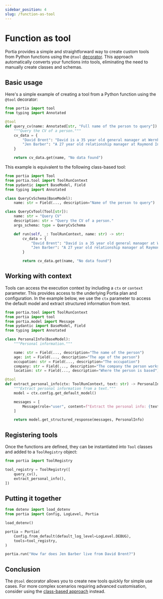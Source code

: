 ```yaml
---
sidebar_position: 4
slug: /function-as-tool
---
```


# Function as tool

Portia provides a simple and straightforward way to create custom tools from Python functions using the `@tool` [decorator](https://peps.python.org/pep-0318/). This approach automatically converts your functions into tools, eliminating the need to manually create classes and schemas.

## Basic usage

Here's a simple example of creating a tool from a Python function using the `@tool` decorator:

```python title="custom_tools/query_cv.py" id="query_cv"
from portia import tool
from typing import Annotated

@tool
def query_cv(name: Annotated[str, "Full name of the person to query"]) -> str:
    """Query the CV of a person."""
    cv_data = {
        "David Brent": "David is a 35 year old general manager at Wernham Hogg, based in Slough.",
        "Jen Barber": "A 27 year old relationship manager at Raymond Industry. She lives in Hammersmith.",
    }

    return cv_data.get(name, "No data found")
```

This example is equivalent to the following class-based tool:

```python
from portia import Tool
from portia.tool import ToolRunContext
from pydantic import BaseModel, Field
from typing import Annotated

class QueryCvSchema(BaseModel):
    name: str = Field(..., description="Name of the person to query")

class QueryCvTool(Tool[str]):
    name: str = "Query CV"
    description: str = "Query the CV of a person."
    args_schema: type = QueryCvSchema

    def run(self, _: ToolRunContext, name: str) -> str:
        cv_data = {
            "David Brent": "David is a 35 year old general manager at Wernham Hogg, based in Slough.",
            "Jen Barber": "A 27 year old relationship manager at Raymond Industry. She lives in Hammersmith.",
        }

        return cv_data.get(name, "No data found")
```

## Working with context

Tools can access the execution context by including a `ctx` or `context` parameter. This provides access to the underlying Portia plan and configuration. In the example below, we use the `ctx` parameter to access the default model and extract structured information from text.

```python title="custom_tools/extract_personal_info.py" id="extract_personal_info"
from portia.tool import ToolRunContext
from portia import tool
from portia.model import Message
from pydantic import BaseModel, Field
from typing import Annotated

class PersonalInfo(BaseModel):
    """Personal information."""

    name: str = Field(..., description="The name of the person")
    age: int = Field(..., description="The age of the person")
    occupation: str = Field(..., description="The occupation")
    company: str = Field(..., description="The company the person works for")
    location: str = Field(..., description="Where the person is based")

@tool
def extract_personal_info(ctx: ToolRunContext, text: str) -> PersonalInfo:
    """Extract personal information from a text."""
    model = ctx.config.get_default_model()

    messages = [
        Message(role="user", content=f"Extract the personal info: {text}"),
    ]

    return model.get_structured_response(messages, PersonalInfo)
```

## Registering tools

Once the functions are defined, they can be instantiated into `Tool` classes and added to a `ToolRegistry` object:

```python title="registry" id="registry" depends_on=query_cv,extract_personal_info
from portia import ToolRegistry

tool_registry = ToolRegistry([
    query_cv(),
    extract_personal_info(),
])
```

## Putting it together

```python id="main" depends_on=registry
from dotenv import load_dotenv
from portia import Config, LogLevel, Portia

load_dotenv()

portia = Portia(
    Config.from_default(default_log_level=LogLevel.DEBUG),
    tools=tool_registry,
)

portia.run("How far does Jen Barber live from David Brent?")
```

## Conclusion

The `@tool` decorator allows you to create new tools quickly for simple use cases. For more complex scenarios requiring advanced customisation, consider using the [class-based approach](/add-custom-tools) instead.
